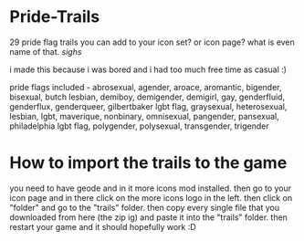 # Pride-Trails
29 pride flag trails you can add to your icon set? or icon page? what is even name of that. *sighs*

i made this because i was bored and i had too much free time as casual :)

pride flags included - abrosexual, agender, aroace, aromantic, bigender, bisexual, butch lesbian, demiboy, demigender, demigirl, gay, genderfluid, genderflux, genderqueer, gilbertbaker lgbt flag, graysexual, heterosexual, lesbian, lgbt, maverique, nonbinary, omnisexual, pangender, pansexual, philadelphia lgbt flag, polygender, polysexual, transgender, trigender

# How to import the trails to the game
you need to have geode and in it more icons mod installed. then go to your icon page and in there click on the more icons logo in the left. then click on "folder" and go to the "trails" folder. then copy every single file that you downloaded from here (the zip ig) and paste it into the "trails" folder. then restart your game and it should hopefully work :D

